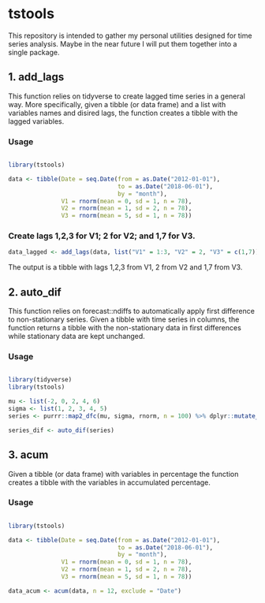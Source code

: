 # tstools
This repository is intended to gather my personal utilities designed for time series analysis. Maybe in the near future I will put them together into a single package.

## 1. add_lags 

This function relies on tidyverse to create lagged time series in a general way. More specifically, given a tibble (or data frame) and a list with variables names and disired lags, the function creates a tibble with the lagged variables.

### Usage

```r

library(tstools)

data <- tibble(Date = seq.Date(from = as.Date("2012-01-01"),
                               to = as.Date("2018-06-01"), 
                               by = "month"),
               V1 = rnorm(mean = 0, sd = 1, n = 78),
               V2 = rnorm(mean = 1, sd = 2, n = 78),
               V3 = rnorm(mean = 5, sd = 1, n = 78))

```

### Create lags 1,2,3 for V1; 2 for V2; and 1,7 for V3.

```r
data_lagged <- add_lags(data, list("V1" = 1:3, "V2" = 2, "V3" = c(1,7)), suffix = "_l")
```

The output is a tibble with lags 1,2,3 from V1, 2 from V2 and 1,7 from V3. 

## 2. auto_dif

This function relies on forecast::ndiffs to automatically apply first difference to non-stationary series. Given a tibble with time series in columns, the function returns a tibble with the non-stationary data in first differences while stationary data are kept unchanged.

### Usage

```r

library(tidyverse)
library(tstools)

mu <- list(-2, 0, 2, 4, 6)
sigma <- list(1, 2, 3, 4, 5)
series <- purrr::map2_dfc(mu, sigma, rnorm, n = 100) %>% dplyr::mutate_at(vars(V1,V3), funs(cumsum))

series_dif <- auto_dif(series)

```
## 3. acum

Given a tibble (or data frame) with variables in percentage the function creates a tibble with the variables in accumulated percentage.

### Usage

```r

library(tstools)

data <- tibble(Date = seq.Date(from = as.Date("2012-01-01"),
                               to = as.Date("2018-06-01"),
                               by = "month"),
               V1 = rnorm(mean = 0, sd = 1, n = 78),
               V2 = rnorm(mean = 1, sd = 2, n = 78),
               V3 = rnorm(mean = 5, sd = 1, n = 78))

data_acum <- acum(data, n = 12, exclude = "Date")

```
